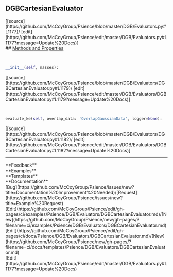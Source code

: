 ## <a id="Psience.DGB.Evaluators.DGBCartesianEvaluator">DGBCartesianEvaluator</a> 

<div class="docs-source-link" markdown="1">
[[source](https://github.com/McCoyGroup/Psience/blob/master/DGB/Evaluators.py#L1177)/
[edit](https://github.com/McCoyGroup/Psience/edit/master/DGB/Evaluators.py#L1177?message=Update%20Docs)]
</div>









<div class="collapsible-section">
 <div class="collapsible-section collapsible-section-header" markdown="1">
## <a class="collapse-link" data-toggle="collapse" href="#methods" markdown="1"> Methods and Properties</a> <a class="float-right" data-toggle="collapse" href="#methods"><i class="fa fa-chevron-down"></i></a>
 </div>
 <div class="collapsible-section collapsible-section-body collapse show" id="methods" markdown="1">
 
<a id="Psience.DGB.Evaluators.DGBCartesianEvaluator.__init__" class="docs-object-method">&nbsp;</a> 
```python
__init__(self, masses): 
```
<div class="docs-source-link" markdown="1">
[[source](https://github.com/McCoyGroup/Psience/blob/master/DGB/Evaluators/DGBCartesianEvaluator.py#L1179)/
[edit](https://github.com/McCoyGroup/Psience/edit/master/DGB/Evaluators/DGBCartesianEvaluator.py#L1179?message=Update%20Docs)]
</div>


<a id="Psience.DGB.Evaluators.DGBCartesianEvaluator.evaluate_ke" class="docs-object-method">&nbsp;</a> 
```python
evaluate_ke(self, overlap_data: 'OverlapGaussianData', logger=None): 
```
<div class="docs-source-link" markdown="1">
[[source](https://github.com/McCoyGroup/Psience/blob/master/DGB/Evaluators/DGBCartesianEvaluator.py#L1182)/
[edit](https://github.com/McCoyGroup/Psience/edit/master/DGB/Evaluators/DGBCartesianEvaluator.py#L1182?message=Update%20Docs)]
</div>
 </div>
</div>












---


<div markdown="1" class="text-secondary">
<div class="container">
  <div class="row">
   <div class="col" markdown="1">
**Feedback**   
</div>
   <div class="col" markdown="1">
**Examples**   
</div>
   <div class="col" markdown="1">
**Templates**   
</div>
   <div class="col" markdown="1">
**Documentation**   
</div>
   <div class="col" markdown="1">
   
</div>
   <div class="col" markdown="1">
   
</div>
   <div class="col" markdown="1">
   
</div>
</div>
  <div class="row">
   <div class="col" markdown="1">
[Bug](https://github.com/McCoyGroup/Psience/issues/new?title=Documentation%20Improvement%20Needed)/[Request](https://github.com/McCoyGroup/Psience/issues/new?title=Example%20Request)   
</div>
   <div class="col" markdown="1">
[Edit](https://github.com/McCoyGroup/Psience/edit/gh-pages/ci/examples/Psience/DGB/Evaluators/DGBCartesianEvaluator.md)/[New](https://github.com/McCoyGroup/Psience/new/gh-pages/?filename=ci/examples/Psience/DGB/Evaluators/DGBCartesianEvaluator.md)   
</div>
   <div class="col" markdown="1">
[Edit](https://github.com/McCoyGroup/Psience/edit/gh-pages/ci/docs/Psience/DGB/Evaluators/DGBCartesianEvaluator.md)/[New](https://github.com/McCoyGroup/Psience/new/gh-pages/?filename=ci/docs/templates/Psience/DGB/Evaluators/DGBCartesianEvaluator.md)   
</div>
   <div class="col" markdown="1">
[Edit](https://github.com/McCoyGroup/Psience/edit/master/DGB/Evaluators.py#L1177?message=Update%20Docs)   
</div>
   <div class="col" markdown="1">
   
</div>
   <div class="col" markdown="1">
   
</div>
   <div class="col" markdown="1">
   
</div>
</div>
</div>
</div>
